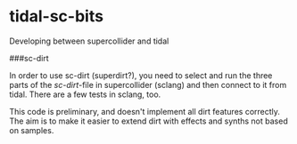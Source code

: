 # tidal-sc-bits
Developing between supercollider and tidal

###sc-dirt

In order to use sc-dirt (superdirt?), you need to select and run the three parts of the *sc-dirt*-file in supercollider (sclang) and then connect to it from tidal. There are a few tests in sclang, too.

This code is preliminary, and doesn't implement all dirt features correctly. The aim is to make it easier to extend dirt with effects and synths not based on samples.
